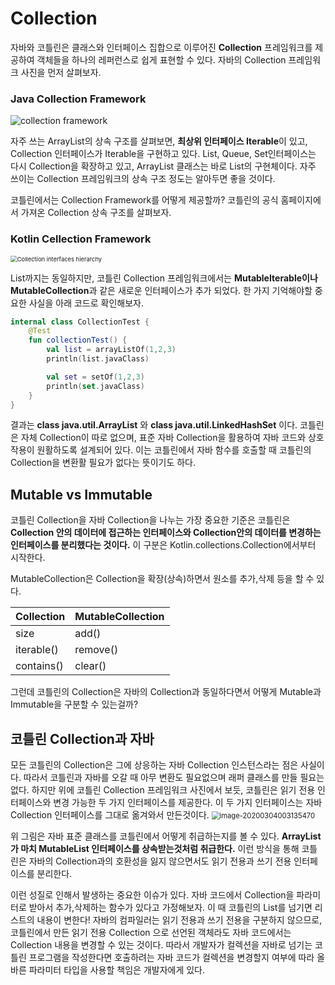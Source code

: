 # Collection

자바와 코틀린은 클래스와 인터페이스 집합으로 이루어진 **Collection** 프레임워크를 제공하여 객체들을 하나의 레퍼런스로 쉽게 표현할 수 있다. 자바의 Collection 프레임워크 사진을 먼저 살펴보자.

### Java Collection Framework

![collection framework](https://www.sitesbay.com/collection-framework/images/collection-framework-hierarchy.png)



자주 쓰는 ArrayList의 상속 구조를 살펴보면, **최상위 인터페이스 Iterable**이 있고, Collection 인터페이스가 Iterable을 구현하고 있다. List, Queue, Set인터페이스는 다시 Collection을 확장하고 있고, ArrayList 클래스는 바로 List의 구현체이다. 자주 쓰이는 Collection 프레임워크의 상속 구조 정도는 알아두면 좋을 것이다.

코틀린에서는 Collection Framework를 어떻게 제공할까? 코틀린의 공식 홈페이지에서 가져온 Collection 상속 구조를 살펴보자.

### Kotlin Cellection Framework

<img src="https://kotlinlang.org/assets/images/reference/collections-overview/collections-diagram.png" alt="Collection interfaces hierarchy" style="zoom:67%;" />



List까지는 동일하지만, 코틀린 Collection 프레임워크에서는 **MutableIterable이나 MutableCollection**과 같은 새로운 인터페이스가 추가 되었다. 한 가지 기억해야할 중요한 사실을 아래 코드로 확인해보자.

```kotlin
internal class CollectionTest {
    @Test
    fun collectionTest() {
        val list = arrayListOf(1,2,3)
        println(list.javaClass)

        val set = setOf(1,2,3)
        println(set.javaClass)
    }
}
```

결과는 **class java.util.ArrayList** 와 **class java.util.LinkedHashSet** 이다. 코틀린은 자체 Collection이 따로 없으며, 표준 자바 Collection을 활용하여 자바 코드와 상호작용이 원활하도록 설계되어 있다. 이는 코틀린에서 자바 함수를 호출할 때 코틀린의 Collection을 변환활 필요가 없다는 뜻이기도 하다. 

## Mutable vs Immutable 

코틀린 Collection을 자바 Collection을 나누는 가장 중요한 기준은 코틀린은 **Collection 안의 데이터에 접근하는 인터페이스와 Collection안의 데이터를 변경하는 인터페이스를 분리했다는 것이다.** 이 구분은 Kotlin.collections.Collection에서부터 시작한다. 

MutableCollection은 Collection을 확장(상속)하면서 원소를 추가,삭제 등을 할 수 있다. 

| Collection | MutableCollection |
| ---------- | :---------------- |
| size       | add()             |
| iterable() | remove()          |
| contains() | clear()           |

그런데 코틀린의 Collection은 자바의 Collection과 동일하다면서 어떻게 Mutable과 Immutable을 구분할 수 있는걸까?



## 코틀린 Collection과 자바

모든 코틀린의 Collection은 그에 상응하는 자바 Collection 인스턴스라는 점은 사실이다. 따라서 코틀린과 자바를 오갈 때 아무 변환도 필요없으며 래퍼 클래스를 만들 필요는 없다. 하지만 위에 코틀린 Collection 프레임워크 사진에서 보듯, 코틀린은 읽기 전용 인터페이스와 변경 가능한 두 가지 인터페이스를 제공한다. 이 두 가지 인터페이스는 자바 Collection 인터페이스를 그대로 옮겨와서 만든것이다. <img src="/Users/ukhyuns/knowre/AndroidDevCurriculum/Prerequisites/DataStructure/List/image-20200304003135470.png" alt="image-20200304003135470" style="zoom:80%;" /> 

위 그림은 자바 표준 클래스를 코틀린에서 어떻게 취급하는지를 볼 수 있다. **ArrayList가 마치 MutableList 인터페이스를 상속받는것처럼 취급한다.** 이런 방식을 통해 코틀린은 자바의 Collection과의 호환성을 잃지 않으면서도 읽기 전용과 쓰기 전용 인터페이스를 분리한다.

이런 성질로 인해서 발생하는 중요한 이슈가 있다. 자바 코드에서 Collection을 파라미터로 받아서 추가,삭제하는 함수가 있다고 가정해보자. 이 때 코틀린의 List를 넘기면 리스트의 내용이 변한다! 자바의 컴파일러는 읽기 전용과 쓰기 전용을 구분하지 않으므로, 코틀린에서 만든 읽기 전용 Collection 으로 선언된 객체라도 자바 코드에서는 Collection 내용을 변경할 수 있는 것이다. 따라서 개발자가 컬렉션을 자바로 넘기는 코틀린 프로그램을 작성한다면 호출하려는 자바 코드가 컬렉션을 변경할지 여부에 따라 올바른 파라미터 타입을 사용할 책임은 개발자에게 있다.

